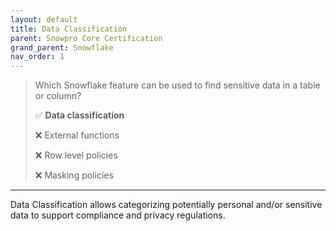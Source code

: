 ```yaml
---
layout: default
title: Data Classification
parent: Snowpro Core Certification
grand_parent: Snowflake
nav_order: 1
---
```


> Which Snowflake feature can be used to find sensitive data in a table or column?
>
> ✅ **Data classification**
> 
> ❌ External functions
>
> ❌ Row level policies
> 
> ❌ Masking policies

***

Data Classification allows categorizing potentially personal and/or sensitive data to support compliance and privacy regulations.